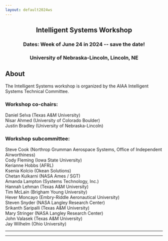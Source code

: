 ```yaml
---
layout: default2024ws
---
```


<h2 align="center">Intelligent Systems Workshop</h2>
<h3 align="center">Dates: Week of June 24 in 2024 -- save the date!</h3>
<h3 align="center">University of Nebraska-Lincoln, Lincoln, NE</h3>

## About
The Intelligent Systems workshop is organized by the AIAA Intelligent Systems Technical Committee.

### Workshop co-chairs:
Daniel Selva (Texas A&M University)  
Nisar Ahmed (University of Colorado Boulder)  
Justin Bradley (University of Nebraska-Lincoln)  

### Workshop subcommittee:
Steve Cook (Northrop Grumman Aerospace Systems, Office of Independent Airworthiness)  
Cody Fleming (Iowa State University)  
Kerianne Hobbs (AFRL)  
Ksenia Kolcio (Okean Solutions)  
Chetan Kulkarni (NASA Ames / SGT)  
Amanda Lampton (Systems Technology, Inc.)  
Hannah Lehman (Texas A&M University)  
Tim McLain (Brigham Young University)  
Hever Moncayo (Embry-Riddle Aeronautical University)  
Steven Snyder (NASA Langley Research Center)  
Srikanth Saripalli (Texas A&M University)  
Mary Stringer (NASA Langley Research Center)  
John Valasek (Texas A&M University)  
Jay Wilhelm (Ohio University)  


* * *
* * *

<!-- --end-of-page-- -->
